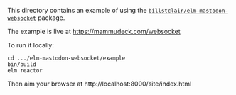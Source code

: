 This directory contains an example of using the [`billstclair/elm-mastodon-websocket`](http://package.elm-lang.org/packages/billstclair/elm-mastodon-websocket/latest) package.

The example is live at https://mammudeck.com/websocket

To run it locally:

```
cd .../elm-mastodon-websocket/example
bin/build
elm reactor
```

Then aim your browser at http://localhost:8000/site/index.html
